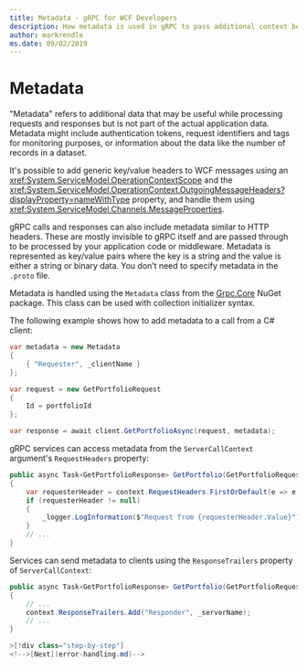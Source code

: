 ```yaml
---
title: Metadata - gRPC for WCF Developers
description: How metadata is used in gRPC to pass additional context between clients and servers
author: markrendle
ms.date: 09/02/2019
---
```


# Metadata

"Metadata" refers to additional data that may be useful while processing requests and responses but is not part of the actual application data. Metadata might include authentication tokens, request identifiers and tags for monitoring purposes, or information about the data like the number of records in a dataset.

It's possible to add generic key/value headers to WCF messages using an <xref:System.ServiceModel.OperationContextScope> and the <xref:System.ServiceModel.OperationContext.OutgoingMessageHeaders?displayProperty=nameWithType> property, and handle them using <xref:System.ServiceModel.Channels.MessageProperties>.

gRPC calls and responses can also include metadata similar to HTTP headers. These are mostly invisible to gRPC itself and are passed through to be processed by your application code or middleware. Metadata is represented as key/value pairs where the key is a string and the value is either a string or binary data. You don’t need to specify metadata in the `.proto` file.

Metadata is handled using the `Metadata` class from the [Grpc.Core](https://www.nuget.org/packages/Grpc.Core/) NuGet package. This class can be used with collection initializer syntax.

The following example shows how to add metadata to a call from a C# client:

```csharp
var metadata = new Metadata
{
    { "Requester", _clientName }
};

var request = new GetPortfolioRequest
{
    Id = portfolioId
};

var response = await client.GetPortfolioAsync(request, metadata);
```

gRPC services can access metadata from the `ServerCallContext` argument's `RequestHeaders` property:

```csharp
public async Task<GetPortfolioResponse> GetPortfolio(GetPortfolioRequest request, ServerCallContext context)
{
    var requesterHeader = context.RequestHeaders.FirstOrDefault(e => e.Key == "Requester");
    if (requesterHeader != null)
    {
        _logger.LogInformation($"Request from {requesterHeader.Value}");
    }
    // ...
}
```

Services can send metadata to clients using the `ResponseTrailers` property of `ServerCallContext`:

```csharp
public async Task<GetPortfolioResponse> GetPortfolio(GetPortfolioRequest request, ServerCallContext context)
{
    // ...
    context.ResponseTrailers.Add("Responder", _serverName);
    // ...
}

>[!div class="step-by-step"]
<!-->[Next](error-handling.md)-->
